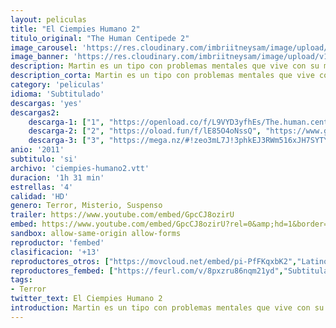 ```yaml
---
layout: peliculas
title: "El Ciempies Humano 2"
titulo_original: "The Human Centipede 2"
image_carousel: 'https://res.cloudinary.com/imbriitneysam/image/upload/v1544228405/cien2-poster-min.jpg'
image_banner: 'https://res.cloudinary.com/imbriitneysam/image/upload/v1544228406/cien2-banner-min.jpg'
description: Martin es un tipo con problemas mentales que vive con su madre en un barrio pobre de Londres. Trabaja de guardia nocturno en un estacionamiento subterráneo, pasa las noches viendo una y otra vez su película favorita El Ciempies Humano pero llega a un punto que se obsesiona con ella. Ya al borde de la locura planea hacer un ciempies humano y encerrarlos en un almacén que alquila.
description_corta: Martin es un tipo con problemas mentales que vive con su madre en un barrio pobre de Londres. Trabaja de guardia nocturno en un estacionamiento subterráneo, pasa las noches viendo una y otra vez su película favorita El Ciempies Humano pero.....
category: 'peliculas'
idioma: 'Subtitulado'
descargas: 'yes'
descargas2:
    descarga-1: ["1", "https://openload.co/f/L9VYD3yfhEs/The.human.centipede.ii.2011.limited.720.bdrip.subesp.mp4", "https://www.google.com/s2/favicons?domain=openload.co","OpenLoad","https://res.cloudinary.com/imbriitneysam/image/upload/v1541473684/mexico.png", "Latino", "HD"]
    descarga-2: ["2", "https://oload.fun/f/lE85O4oNssQ", "https://www.google.com/s2/favicons?domain=openload.co","OpenLoad","https://res.cloudinary.com/imbriitneysam/image/upload/v1541473684/mexico.png", "Latino", "HD"]
    descarga-3: ["3", "https://mega.nz/#!zeo3mL7J!3phkEJ3RWm516xJH7SYTYIc8tGdHC2NWdiHethOROqw", "https://www.google.com/s2/favicons?domain=mega.nz","Mega","https://res.cloudinary.com/imbriitneysam/image/upload/v1541473684/mexico.png", "Latino", "HD"]
anio: '2011'
subtitulo: 'si'
archivo: 'ciempies-humano2.vtt'
duracion: '1h 31 min'
estrellas: '4'
calidad: 'HD'
genero: Terror, Misterio, Suspenso
trailer: https://www.youtube.com/embed/GpcCJ8ozirU
embed: https://www.youtube.com/embed/GpcCJ8ozirU?rel=0&amp;hd=1&border=0&wmode=opaque&enablejsapi=1&modestbranding=1&controls=1&showinfo=1
sandbox: allow-same-origin allow-forms
reproductor: 'fembed'
clasificacion: '+13'
reproductores_otros: ["https://movcloud.net/embed/pi-PfFKqxbK2","Latino"]
reproductores_fembed: ["https://feurl.com/v/8pxzru86nqm21yd","Subtitulado","https://feurl.com/v/4lo00lzd6xo","Subtitulado"]
tags:
- Terror
twitter_text: El Ciempies Humano 2
introduction: Martin es un tipo con problemas mentales que vive con su madre en un barrio pobre de Londres. Trabaja de guardia nocturno en un estacionamiento subterráneo, pasa las noches viendo una y otra vez su película favorita El Ciempies Humano pero...
---
```



 







